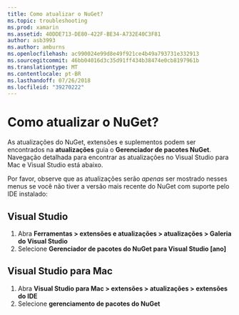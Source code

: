 ```yaml
---
title: Como atualizar o NuGet?
ms.topic: troubleshooting
ms.prod: xamarin
ms.assetid: 40DDE713-DE80-422F-BE34-A732E40C3F81
author: asb3993
ms.author: amburns
ms.openlocfilehash: ac990024e99d8e49f921ce4b49a793731e332913
ms.sourcegitcommit: 46bb04016d3c35d91ff434b38474e0cb8197961b
ms.translationtype: MT
ms.contentlocale: pt-BR
ms.lasthandoff: 07/26/2018
ms.locfileid: "39270222"
---
```

# <a name="how-can-i-update-nuget"></a>Como atualizar o NuGet?

As atualizações do NuGet, extensões e suplementos podem ser encontrados na **atualizações** guia o **Gerenciador de pacotes NuGet**. Navegação detalhada para encontrar as atualizações no Visual Studio para Mac e Visual Studio está abaixo. 

Por favor, observe que as atualizações serão *apenas* ser mostrado nesses menus se você não tiver a versão mais recente do NuGet com suporte pelo IDE instalado:

## <a name="visual-studio"></a>Visual Studio
1. Abra **Ferramentas > extensões e atualizações > atualizações > Galeria do Visual Studio**
2. Selecione **Gerenciador de pacotes do NuGet para Visual Studio [ano]**

## <a name="visual-studio-for-mac"></a>Visual Studio para Mac

1. Abra **Visual Studio para Mac > extensões > atualizações > extensões do IDE**
2. Selecione **gerenciamento de pacotes do NuGet**

